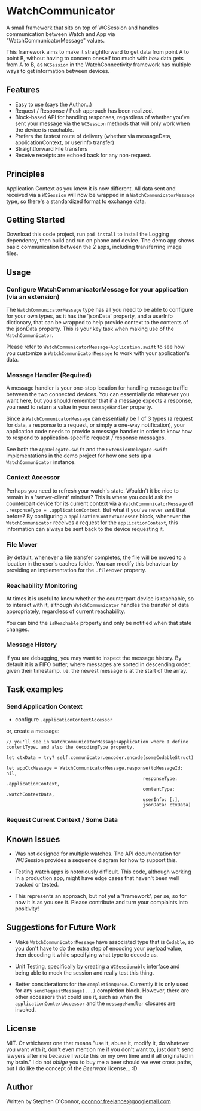 #  WatchCommunicator

A small framework that sits on top of WCSession and handles communication between Watch and App via "WatchCommunicatorMessage" values.

This framework aims to make it straightforward to get data from point A to point B, without having to concern oneself too much with _how_ data gets from A to B, as `WCSession` in the WatchConnectivity framework has multiple ways to get information between devices.


## Features

- Easy to use (says the Author...)
- Request / Response / Push approach has been realized. 
- Block-based API for handling responses, regardless of whether you've sent your message via the `WCSession` methods that will only work when the device is reachable.
- Prefers the fastest route of delivery (whether via messageData, applicationContext, or userInfo transfer)
- Straightforward File transfers
- Receive receipts are echoed back for any non-request.



## Principles

Application Context as you knew it is now different.  All data sent and received via a `WCSession` will now be wrapped in a `WatchCommunicatorMessage` type, so there's a standardized format to exchange data.  



## Getting Started

Download this code project, run `pod install` to install the Logging dependency, then build and run on phone and device.  The demo app shows basic communication between the 2 apps, including transferring image files.



## Usage

### Configure WatchCommunicatorMessage for your application (via an extension)

The `WatchCommunicatorMessage` type has all you need to be able to configure for your own types, as it has the 'jsonData' property, and a userInfo dictionary, that can be wrapped to help provide context to the contents of the jsonData property.  This is your key task when making use of the `WatchCommunicator`.

Please refer to `WatchCommunicatorMessage+Application.swift` to see how you customize a `WatchCommunicatorMessage` to work with your application's data.

### Message Handler (Required)

A message handler is your one-stop location for handling message traffic between the two connected devices.  You can essentially do whatever you want here, but you should remember that if a message expects a response, you need to return a value in your `messageHandler` property.

Since a `WatchCommunicatorMessage` can essentially be 1 of 3 types (a request for data, a response to a request, or simply a one-way notification), your application code needs to provide a message handler in order to know how to respond to application-specific request / response messages. 

See both the `AppDelegate.swift` and the `ExtensionDelegate.swift` implementations in the demo project for how one sets up a `WatchCommunicator` instance.

### Context Accessor

Perhaps you need to refresh your watch's state.  Wouldn't it be nice to remain in a 'server-client' mindset?  This is where you could ask the counterpart device for its current context via a `WatchCommunicatorMessage` of `.responseType = .applicationContext`.  But what if you've never sent that before?  By configuring a `applicationContextAccessor` block, whenever the `WatchCommunicator` receives a request for the `applicationContext`, this information can always be sent back to the device requesting it.

### File Mover

By default, whenever a file transfer completes, the file will be moved to a location in the user's caches folder.  You can modify this behaviour by providing an implementation for the `.fileMover` property.

### Reachability Monitoring

At times it is useful to know whether the counterpart device is reachable, so to interact with it, although `WatchCommunicator` handles the transfer of data appropriately, regardless of current reachability.

You can bind the `isReachable` property and only be notified when that state changes.

### Message History

If you are debugging, you may want to inspect the message history.  By default it is a FIFO buffer, where messages are sorted in descending order, given their timestamp.  i.e. the newest message is at the start of the array.



## Task examples

### Send Application Context
- configure `.applicationContextAccessor`

or, create a message:
```
// you'll see in WatchCommunicatorMessage+Application where I define contentType, and also the decodingType property.

let ctxData = try? self.communicator.encoder.encode(someCodableStruct)

let appCtxMessage = WatchCommunicatorMessage.response(toMessageId: nil,
                                                   responseType: .applicationContext,
                                                   contentType: .watchContextData,
                                                   userInfo: [:],
                                                   jsonData: ctxData)
```

### Request Current Context / Some Data




## Known Issues

- Was not designed for multiple watches.  The API documentation for WCSession provides a sequence diagram for how to support this.

- Testing watch apps is notoriously difficult.  This code, although working in a production app, might have edge cases that haven't been well tracked or tested.

- This represents an approach, but not yet a 'framework', per se, so for now it is as you see it.  Please contribute and turn your complaints into positivity!



## Suggestions for Future Work

- Make `WatchCommunicatorMessage` have associated type that is `Codable`, so you don't have to do the extra step of encoding your payload value, then decoding it while specifying what type to decode as.

- Unit Testing, specifically by creating a `WCSessionable` interface and being able to mock the session and really test this thing.

- Better considerations for the `completionQueue`.  Currently it is only used for any `sendRequestMessage(...)` completion block.  However, there are other accessors that could use it, such as when the `applicationContextAccessor` and the `messageHandler` closures are invoked.



## License

MIT.  Or whichever one that means "use it, abuse it, modify it, do whatever you want with it, don't even mention me if you don't want to, just don't send lawyers after me because I wrote this on my own time and it all originated in my brain."  I do not _oblige_ you to buy me a beer should we ever cross paths, but I do like the concept of the _Beerware_ license... :D 



## Author

Written by Stephen O'Connor, oconnor.freelance@googlemail.com




